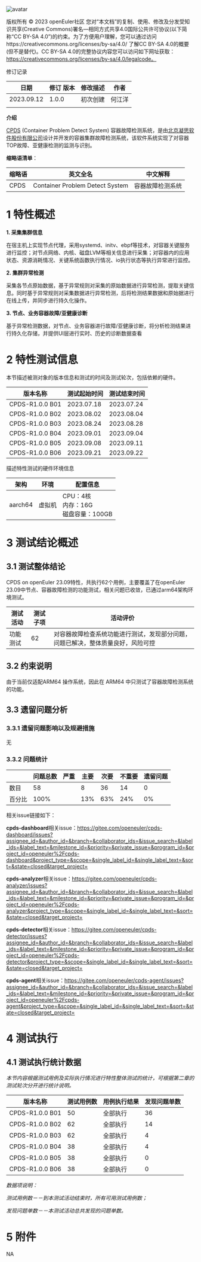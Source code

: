 ![avatar](../images/openEuler.png)

版权所有 © 2023  openEuler社区
 您对“本文档”的复制、使用、修改及分发受知识共享(Creative Commons)署名—相同方式共享4.0国际公共许可协议(以下简称“CC BY-SA 4.0”)的约束。为了方便用户理解，您可以通过访问https://creativecommons.org/licenses/by-sa/4.0/ 了解CC BY-SA 4.0的概要 (但不是替代)。CC BY-SA 4.0的完整协议内容您可以访问如下网址获取：https://creativecommons.org/licenses/by-sa/4.0/legalcode。

修订记录

| 日期       | 修订   版本 | 修改描述 | 作者   |
| ---------- | ----------- | -------- | ------ |
| 2023.09.12 | 1.0.0       | 初次创建 | 何江洋 |
|            |             |          |        |

 

**介绍**

[CPDS](https://gitee.com/openeuler/Cpds) (Container Problem Detect System) 容器故障检测系统，是由[北京凝思软件股份有限公司](https://gitee.com/link?target=https%3A%2F%2Fwww.linx-info.com)设计并开发的容器集群故障检测系统，该软件系统实现了对容器TOP故障、亚健康检测的监测与识别。 

**缩略语清单**：

| 缩略语 | 英文全名                        | 中文解释         |
| ------ | ------------------------------- | ---------------- |
| CPDS   | Container Problem Detect System | 容器故障检测系统 |

# 1     特性概述

**1. 采集集群信息**

在宿主机上实现节点代理，采用systemd、initv、ebpf等技术，对容器关键服务进行监控；对节点网络、内核、磁盘LVM等相关信息进行采集；对容器内的应用状态、资源消耗情况、关键系统函数执行情况、io执行状态等执行异常进行监控。

**2. 集群异常检测**

采集各节点原始数据，基于异常规则对采集的原始数据进行异常检测，提取关键信息。同时基于异常规则对采集数据进行异常检测，后将检测结果数据和原始据进行在线上传，并同步进行持久化操作。

**3. 节点、业务容器故障/亚健康诊断**

基于异常检测数据，对节点、业务容器进行故障/亚健康诊断，将分析检测结果进行持久化存储，并提供UI层进行实时、历史的诊断数据查看

# 2     特性测试信息

本节描述被测对象的版本信息和测试的时间及测试轮次，包括依赖的硬件。

| 版本名称        | 测试起始时间 | 测试结束时间 |
| --------------- | ------------ | ------------ |
| CPDS-R1.0.0 B01 | 2023.07.18   | 2023.07.24   |
| CPDS-R1.0.0 B02 | 2023.08.02   | 2023.08.04   |
| CPDS-R1.0.0 B03 | 2023.08.24   | 2023.08.28   |
| CPDS-R1.0.0 B04 | 2023.09.01   | 2023.09.04   |
| CPDS-R1.0.0 B05 | 2023.09.08   | 2023.09.11   |
| CPDS-R1.0.0 B06 | 2023.09.21   | 2023.09.22   |

描述特性测试的硬件环境信息

| 架构    | 环境   | **配置信息**                                  |
| ------- | ------ | --------------------------------------------- |
| aarch64 | 虚拟机 | CPU：4核 <br />内存：16G<br />磁盘容量：100GB |

# 3    测试结论概述

## 3.1   测试整体结论

CPDS on openEuler 23.09特性，共执行62个用例，主要覆盖了在openEuler 23.09中节点、容器故障检测的功能测试，相关问题已收敛，已通过arm64架构环境测试。 

| 测试活动 | 测试子项 | 活动评价                                                     |
| -------- | -------- | ------------------------------------------------------------ |
| 功能测试 | 62       | 对容器故障检查系统功能进行测试，发现部分问题，问题已解决，整体质量良好，风险可控 |

## 3.2 约束说明

由于当前仅适配ARM64 操作系统，因此在 ARM64 中只测试了容器故障检测系统的功能。

## 3.3 遗留问题分析

### 3.3.1 遗留问题影响以及规避措施

无

### 3.3.2 问题统计

|        | 问题总数 | 严重 | 主要 | 次要 | 不重要 | 遗留问题 |
| ------ | -------- | ---- | ---- | ---- | ------ | -------- |
| 数目   | 58       |      | 8    | 36   | 14     | 0        |
| 百分比 | 100%     |      | 13%  | 63%  | 24%    | 0%       |

相关issue链接如下：

**cpds-dashboard**相关issue：https://gitee.com/openeuler/cpds-dashboard/issues?assignee_id=&author_id=&branch=&collaborator_ids=&issue_search=&label_ids=&label_text=&milestone_id=&priority=&private_issue=&program_id=&project_id=openeuler%2Fcpds-dashboard&project_type=&scope=&single_label_id=&single_label_text=&sort=&state=closed&target_project=

**cpds-analyzer**相关issue：https://gitee.com/openeuler/cpds-analyzer/issues?assignee_id=&author_id=&branch=&collaborator_ids=&issue_search=&label_ids=&label_text=&milestone_id=&priority=&private_issue=&program_id=&project_id=openeuler%2Fcpds-analyzer&project_type=&scope=&single_label_id=&single_label_text=&sort=&state=closed&target_project=

**cpds-detector**相关issue：https://gitee.com/openeuler/cpds-detector/issues?assignee_id=&author_id=&branch=&collaborator_ids=&issue_search=&label_ids=&label_text=&milestone_id=&priority=&private_issue=&program_id=&project_id=openeuler%2Fcpds-detector&project_type=&scope=&single_label_id=&single_label_text=&sort=&state=closed&target_project=

**cpds-agent**相关issue：https://gitee.com/openeuler/cpds-agent/issues?assignee_id=&author_id=&branch=&collaborator_ids=&issue_search=&label_ids=&label_text=&milestone_id=&priority=&private_issue=&program_id=&project_id=openeuler%2Fcpds-agent&project_type=&scope=&single_label_id=&single_label_text=&sort=&state=closed&target_project=

# 4 测试执行

## 4.1 测试执行统计数据

*本节内容根据测试用例及实际执行情况进行特性整体测试的统计，可根据第二章的测试轮次分开进行统计说明。*

| 版本名称        | 测试用例数 | 用例执行结果 | 发现问题单数 |
| --------------- | ---------- | ------------ | ------------ |
| CPDS-R1.0.0 B01 | 50         | 全部执行     | 36           |
| CPDS-R1.0.0 B02 | 62         | 全部执行     | 14           |
| CPDS-R1.0.0 B03 | 62         | 全部执行     | 4            |
| CPDS-R1.0.0 B04 | 38         | 全部执行     | 4            |
| CPDS-R1.0.0 B05 | 38         | 全部执行     | 0            |
| CPDS-R1.0.0 B06 | 38         | 全部执行     | 0            |

*数据项说明：*

*测试用例数－－到本测试活动结束时，所有可用测试用例数；*

*发现问题单数－－本测试活动总共发现的问题单数。*

# 5 附件

NA
